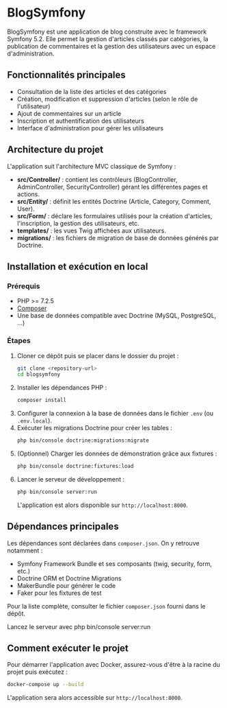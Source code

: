 # BlogSymfony

BlogSymfony est une application de blog construite avec le framework Symfony 5.2. Elle permet la gestion d'articles classés par catégories, la publication de commentaires et la gestion des utilisateurs avec un espace d'administration.

## Fonctionnalités principales

- Consultation de la liste des articles et des catégories
- Création, modification et suppression d'articles (selon le rôle de l'utilisateur)
- Ajout de commentaires sur un article
- Inscription et authentification des utilisateurs
- Interface d'administration pour gérer les utilisateurs

## Architecture du projet

L'application suit l'architecture MVC classique de Symfony :

- **src/Controller/** : contient les contrôleurs (BlogController, AdminController, SecurityController) gérant les différentes pages et actions.
- **src/Entity/** : définit les entités Doctrine (Article, Category, Comment, User).
- **src/Form/** : déclare les formulaires utilisés pour la création d'articles, l'inscription, la gestion des utilisateurs, etc.
- **templates/** : les vues Twig affichées aux utilisateurs.
- **migrations/** : les fichiers de migration de base de données générés par Doctrine.

## Installation et exécution en local

### Prérequis

- PHP >= 7.2.5
- [Composer](https://getcomposer.org/)
- Une base de données compatible avec Doctrine (MySQL, PostgreSQL, …)

### Étapes

1. Cloner ce dépôt puis se placer dans le dossier du projet :
   ```bash
   git clone <repository-url>
   cd blogsymfony
   ```
2. Installer les dépendances PHP :
   ```bash
   composer install
   ```
3. Configurer la connexion à la base de données dans le fichier `.env` (ou `.env.local`).
4. Exécuter les migrations Doctrine pour créer les tables :
   ```bash
   php bin/console doctrine:migrations:migrate
   ```
5. (Optionnel) Charger les données de démonstration grâce aux fixtures :
   ```bash
   php bin/console doctrine:fixtures:load
   ```
6. Lancer le serveur de développement :
   ```bash
   php bin/console server:run
   ```
   L'application est alors disponible sur `http://localhost:8000`.

## Dépendances principales

Les dépendances sont déclarées dans `composer.json`. On y retrouve notamment :

- Symfony Framework Bundle et ses composants (twig, security, form, etc.)
- Doctrine ORM et Doctrine Migrations
- MakerBundle pour générer le code
- Faker pour les fixtures de test

Pour la liste complète, consulter le fichier `composer.json` fourni dans le dépôt.

Lancez le serveur avec php bin/console server:run

## Comment exécuter le projet

Pour démarrer l'application avec Docker, assurez-vous d'être à la racine du projet puis exécutez :

```bash
docker-compose up --build
```

L'application sera alors accessible sur `http://localhost:8000`.
